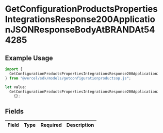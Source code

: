 # GetConfigurationProductsPropertiesIntegrationsResponse200ApplicationJSONResponseBodyAtBRANDAt544285

## Example Usage

```typescript
import {
  GetConfigurationProductsPropertiesIntegrationsResponse200ApplicationJSONResponseBodyAtBRANDAt544285,
} from "@vercel/sdk/models/getconfigurationproductsop.js";

let value:
  GetConfigurationProductsPropertiesIntegrationsResponse200ApplicationJSONResponseBodyAtBRANDAt544285 =
    {};
```

## Fields

| Field       | Type        | Required    | Description |
| ----------- | ----------- | ----------- | ----------- |